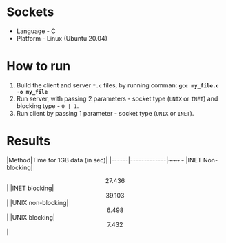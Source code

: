 # Sockets

- Language - C
- Platform - Linux (Ubuntu 20.04)

# How to run
1. Build the client and server `*.c` files, by running comman: **```gcc my_file.c -o my_file```**
2. Run server, with passing 2 parameters - socket type (`UNIX` or `INET`) and blocking type - `0 | 1`.
3. Run client by passing 1 parameter - socket type (`UNIX` or `INET`).

# Results

|Method|Time for 1GB data (in sec)|
|------|-------------|~~~~
|INET Non-blocking|<center>27.436</center>|
|INET blocking|<center>39.103</center>|
|UNIX non-blocking|<center>6.498</center>|
|UNIX blocking|<center>7.432</center>|


